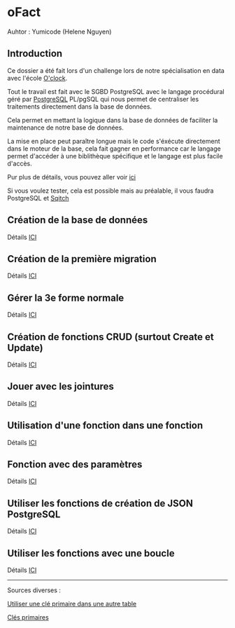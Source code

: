 # oFact

Auhtor : Yumicode (Helene Nguyen)
## Introduction

Ce dossier a été fait lors d'un challenge lors de notre spécialisation en data avec l'école [O'clock](https://oclock.io/formations). 

Tout le travail est fait avec le SGBD PostgreSQL avec le langage procédural géré par [PostgreSQL](https://www.postgresql.org/) PL/pgSQL qui nous permet de centraliser les traitements directement dans la base de données.

Cela permet en mettant la logique dans la base de données de faciliter la maintenance  de notre base de données.

La mise en place peut paraître longue mais le code s'éxécute directement dans le moteur de la base, cela fait gagner en performance car le langage permet d'accéder à une biblithèque spécifique et le langage est plus facile d'accès.

Pur plus de détails, vous pouvez aller voir [ici](https://public.dalibo.com/exports/formation/manuels/modules/p1/p1.handout.html)

Si vous voulez tester, cela est possible mais au préalable, il vous faudra PostgreSQL et [Sqitch](https://sqitch.org/docs/manual/sqitchtutorial/)
## Création de la base de données

Détails [ICI](./__docs/01_creation_db.md)
## Création de la première migration

Détails [ICI](./__docs/02_migration.md)
## Gérer la 3e forme normale

Détails [ICI](./__docs/03_3FN.md)
## Création de fonctions CRUD (surtout Create et Update)

Détails [ICI](./__docs/04_crud.md)
## Jouer avec les jointures

Détails [ICI](./__docs/05_jointures.md)
## Utilisation d'une fonction dans une fonction

Détails [ICI](./__docs/06_fonctions.md)
## Fonction avec des paramètres

Détails [ICI](./__docs/07_params.md)
## Utiliser les fonctions de création de JSON PostgreSQL

Détails [ICI](./__docs/08_json.md)

## Utiliser les fonctions avec une boucle

Détails [ICI](./__docs/09_loop.md)

___

Sources diverses :

[Utiliser une clé primaire dans une autre table](https://stackoverflow.com/questions/55631622/can-i-use-one-same-primary-key-in-two-different-tables)

[Clés primaires](https://www.postgresqltutorial.com/postgresql-tutorial/postgresql-primary-key/)